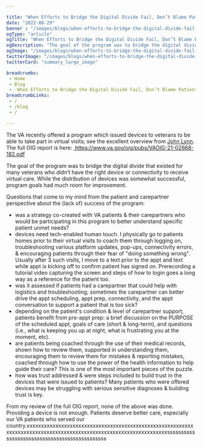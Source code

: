 ```yaml
---

title: "When Efforts to Bridge the Digital Divide Fail, Don’t Blame Patients"
date: "2022-08-29"
banner : "/images/blogs/when-efforts-to-bridge-the-digital-divide-fail-don’t-blame-patients.jpg"
ogType: "article"
ogTitle: "When Efforts to Bridge the Digital Divide Fail, Don’t Blame Patients | Unblock Health"
ogDescription: "The goal of the program was to bridge the digital divide that existed for many veterans who didn’t have the right device or connectivity to receive virtual care. While the distribution of devices was somewhat successful, program goals had much room for improvement."
ogImage: "/images/blogs/when-efforts-to-bridge-the-digital-divide-fail-don’t-blame-patients.jpg"
twitterImage: "/images/blogs/when-efforts-to-bridge-the-digital-divide-fail-don’t-blame-patients.jpg"
twitterCard: "summary_large_image"

breadcrumbs:
 - Home
 - Blog
 -  When Efforts to Bridge the Digital Divide Fail, Don’t Blame Patients
breadcrumbLinks:
 - / 
 - /blog
 - / 

---
```


The VA recently offered a program which issued devices to veterans to be able to take part in virtual visits; see the excellent overview from <a href="https://www.healthcareittoday.com/2022/08/15/the-challenges-of-offering-free-devices-to-patients-lessons-learned-from-the-vas-41000-device-program/">John Lynn</a>. The full OIG report is here: <a href=" https://www.va.gov/oig/pubs/VAOIG-21-02668-182.pdf"> https://www.va.gov/oig/pubs/VAOIG-21-02668-182.pdf</a>

The goal of the program was to bridge the digital divide that existed for many veterans who didn’t have the right device or connectivity to receive virtual care. While the distribution of devices was somewhat successful, program goals had much room for improvement.

Questions that come to my mind from the patient and carepartner perspective about the (lack of) success of the program:

* was a strategy co-created with VA patients & their carepartners who would be participating in this program to better understand specific patient unmet needs?
* devices need tech-enabled human touch. I physically go to patients homes prior to their virtual visits to coach them through logging on, troubleshooting various platform updates, pop-ups, connectivity errors, & encouraging patients through their fear of "doing something wrong". Usually after 3 such visits, I move to a text prior to the appt and text while appt is kicking off to confirm patient has signed on. Prerecording a tutorial video capturing the screen and steps of how to login goes a long way as a reference for the patient too.
* was it assessed if patients had a carepartner that could help with logistics and troubleshooting; sometimes the carepartner can better drive the appt scheduling, appt prep, connectivity, and the appt conversation to support a patient that is too sick?
* depending on the patient's condition & level of carepartner support, patients benefit from pre-appt prep: a brief discussion on the PURPOSE of the scheduled appt, goals of care (short & long-term), and questions (i.e., what is keeping you up at night, what is frustrating you at the moment, etc).
* are patients being coached through the use of their medical records, shown how to review them, supported in understanding them, encouraging them to review them for mistakes & reporting mistakes, coached through how to use the power of the health information to help guide their care? This is one of the most important pieces of the puzzle.
* how was trust addressed & were steps included to build trust in the devices that were issued to patients? Many patients who were offered devices may be struggling with serious sensitive diagnoses & building trust is key.

From my review of the full OIG report, none of the above was done. Providing a device is not enough. Patients deserve better care, especially our VA patients who served our country.xxxxxxxxxxxxxxxxxxxxxxxxxxxxxxxxxxxxxxxxxxxxxxxxxxxxxxxxxxxxxxxxxxxxxxxxxxxxxxxxxxxxxxxxxxxxxxxxxxxxxxxxxxxxxxxxxxssssssssssssssssssssssssssssssssssssssssssssss